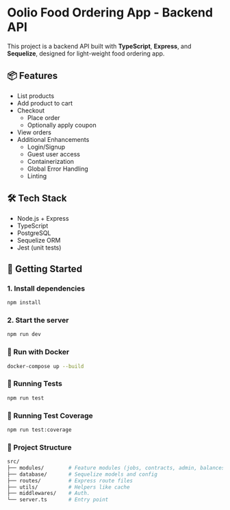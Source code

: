 # Oolio Food Ordering App - Backend API

This project is a backend API built with **TypeScript**, **Express**, and **Sequelize**, designed for light-weight food ordering app.

## 📦 Features

-   List products
-   Add product to cart
-   Checkout
    -   Place order
    -   Optionally apply coupon
-   View orders
-   Additional Enhancements
    -   Login/Signup
    -   Guest user access
    -   Containerization
    -   Global Error Handling
    -   Linting

## 🛠 Tech Stack

-   Node.js + Express
-   TypeScript
-   PostgreSQL
-   Sequelize ORM
-   Jest (unit tests)

## 🚀 Getting Started

### 1. Install dependencies

```bash
npm install
```

### 2. Start the server

```bash
npm run dev
```

### 🐳 Run with Docker

```bash
docker-compose up --build
```

### 🧪 Running Tests

```bash
npm run test
```

### 🧪 Running Test Coverage

```bash
npm run test:coverage
```

### 📁 Project Structure

```bash
src/
├── modules/        # Feature modules (jobs, contracts, admin, balances.)
├── database/       # Sequelize models and config
├── routes/         # Express route files
├── utils/          # Helpers like cache
├── middlewares/    # Auth.
└── server.ts       # Entry point
```
